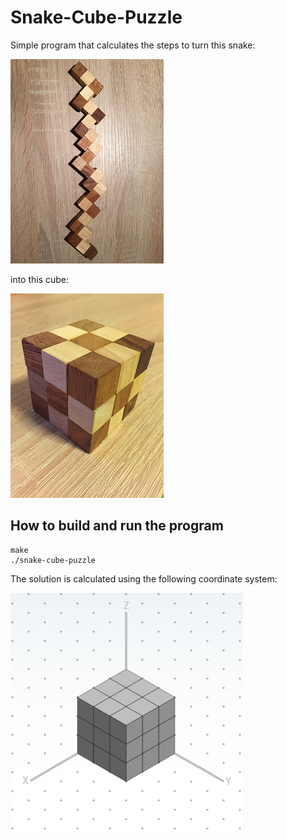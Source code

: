 # Snake-Cube-Puzzle

Simple program that calculates the steps to turn this snake:

![snake](images/snake.png) 

into this cube:

![cube](images/cube.png) 

## How to build and run the program

```
make
./snake-cube-puzzle
```

The solution is calculated using the following coordinate system:

![coordinate-system](images/coordinate-system.png)
